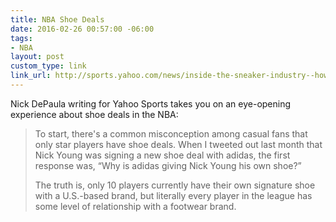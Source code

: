 ```yaml
---
title: NBA Shoe Deals
date: 2016-02-26 00:57:00 -06:00
tags:
- NBA
layout: post
custom_type: link
link_url: http://sports.yahoo.com/news/inside-the-sneaker-industry--how-nba-shoe-deals-work-032155839.html
---
```


Nick DePaula writing for Yahoo Sports takes you on an eye-opening experience about shoe deals in the NBA:

> To start, there's a common misconception among casual fans that only star players have shoe deals. When I tweeted out last month that Nick Young was signing a new shoe deal with adidas, the first response was, “Why is adidas giving Nick Young his own shoe?”
>
> The truth is, only 10 players currently have their own signature shoe with a U.S.-based brand, but literally every player in the league has some level of relationship with a footwear brand.
